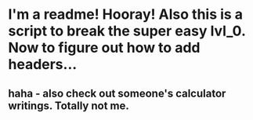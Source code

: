 # I'm a readme! Hooray! Also this is a script to break the super easy lvl_0. Now to figure out how to add headers...

## haha - also check out someone's calculator writings. Totally not me. 
